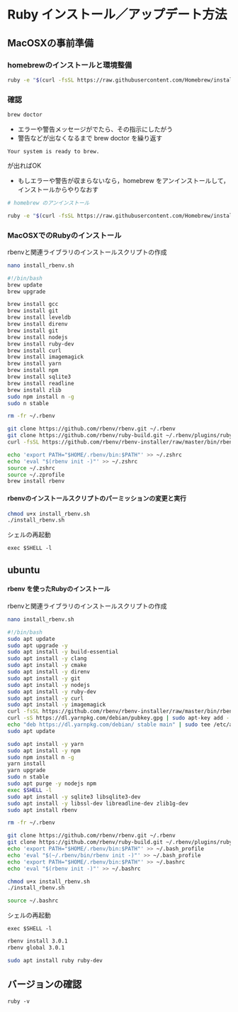 # Ruby インストール／アップデート方法

## MacOSXの事前準備

### homebrewのインストールと環境整備

```bash
ruby -e "$(curl -fsSL https://raw.githubusercontent.com/Homebrew/install/master/install)"
```

### 確認

```bash
brew doctor
```

* エラーや警告メッセージがでたら、その指示にしたがう
* 警告などが出なくなるまで brew doctor を繰り返す


```
Your system is ready to brew.
```

が出ればOK

* もしエラーや警告が収まらないなら，homebrew をアンインストールして，インストールからやりなおす

```bash
# homebrew のアンインストール

ruby -e "$(curl -fsSL https://raw.githubusercontent.com/Homebrew/install/master/uninstall)"
```

### MacOSXでのRubyのインストール

rbenvと関連ライブラリのインストールスクリプトの作成

```bash
nano install_rbenv.sh
```

```bash
#!/bin/bash
brew update
brew upgrade

brew install gcc
brew install git
brew install leveldb
brew install direnv
brew install git
brew install nodejs
brew install ruby-dev
brew install curl
brew install imagemagick
brew install yarn
brew install npm
brew install sqlite3 
brew install readline
brew install zlib
sudo npm install n -g
sudo n stable

rm -fr ~/.rbenv

git clone https://github.com/rbenv/rbenv.git ~/.rbenv
git clone https://github.com/rbenv/ruby-build.git ~/.rbenv/plugins/ruby-build
curl -fsSL https://github.com/rbenv/rbenv-installer/raw/master/bin/rbenv-doctor | bash

echo 'export PATH="$HOME/.rbenv/bin:$PATH"' >> ~/.zshrc
echo 'eval "$(rbenv init -)"' >> ~/.zshrc
source ~/.zshrc
source ~/.zprofile
brew install rbenv
```

#### rbenvのインストールスクリプトのパーミッションの変更と実行

```bash
chmod u+x install_rbenv.sh
./install_rbenv.sh
```


シェルの再起動

```
exec $SHELL -l
```

## ubuntu

#### rbenv を使ったRubyのインストール
rbenvと関連ライブラリのインストールスクリプトの作成

```bash
nano install_rbenv.sh
```

```bash
#!/bin/bash
sudo apt update
sudo apt upgrade -y
sudo apt install -y build-essential 
sudo apt install -y clang
sudo apt install -y cmake
sudo apt install -y direnv
sudo apt install -y git
sudo apt install -y nodejs
sudo apt install -y ruby-dev
sudo apt install -y curl
sudo apt install -y imagemagick
curl -fsSL https://github.com/rbenv/rbenv-installer/raw/master/bin/rbenv-doctor | bash
curl -sS https://dl.yarnpkg.com/debian/pubkey.gpg | sudo apt-key add -
echo "deb https://dl.yarnpkg.com/debian/ stable main" | sudo tee /etc/apt/sources.list.d/yarn.list
sudo apt update

sudo apt install -y yarn
sudo apt install -y npm
sudo npm install n -g
yarn install
yarn upgrade
sudo n stable
sudo apt purge -y nodejs npm
exec $SHELL -l
sudo apt install -y sqlite3 libsqlite3-dev
sudo apt install -y libssl-dev libreadline-dev zlib1g-dev
sudo apt install rbenv

rm -fr ~/.rbenv

git clone https://github.com/rbenv/rbenv.git ~/.rbenv
git clone https://github.com/rbenv/ruby-build.git ~/.rbenv/plugins/ruby-build
echo 'export PATH="$HOME/.rbenv/bin:$PATH"' >> ~/.bash_profile
echo 'eval "$(~/.rbenv/bin/rbenv init -)"' >> ~/.bash_profile
echo 'export PATH="$HOME/.rbenv/bin:$PATH"' >> ~/.bashrc
echo 'eval "$(rbenv init -)"' >> ~/.bashrc

```

```bash
chmod u+x install_rbenv.sh
./install_rbenv.sh

source ~/.bashrc
```
シェルの再起動

```
exec $SHELL -l
```


```bash
rbenv install 3.0.1
rbenv global 3.0.1
```





```bash
sudo apt install ruby ruby-dev
```

## バージョンの確認

```
ruby -v
```

